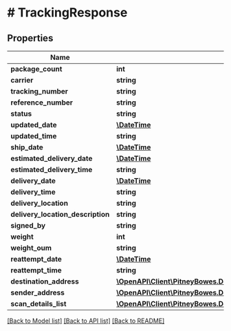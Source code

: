 # # TrackingResponse

## Properties

Name | Type | Description | Notes
------------ | ------------- | ------------- | -------------
**package_count** | **int** |  | [optional] 
**carrier** | **string** |  | [optional] 
**tracking_number** | **string** |  | [optional] 
**reference_number** | **string** |  | [optional] 
**status** | **string** |  | [optional] 
**updated_date** | [**\DateTime**](\DateTime.md) |  | [optional] 
**updated_time** | **string** |  | [optional] 
**ship_date** | [**\DateTime**](\DateTime.md) |  | [optional] 
**estimated_delivery_date** | [**\DateTime**](\DateTime.md) |  | [optional] 
**estimated_delivery_time** | **string** |  | [optional] 
**delivery_date** | [**\DateTime**](\DateTime.md) |  | [optional] 
**delivery_time** | **string** |  | [optional] 
**delivery_location** | **string** |  | [optional] 
**delivery_location_description** | **string** |  | [optional] 
**signed_by** | **string** |  | [optional] 
**weight** | **int** |  | [optional] 
**weight_oum** | **string** |  | [optional] 
**reattempt_date** | [**\DateTime**](\DateTime.md) |  | [optional] 
**reattempt_time** | **string** |  | [optional] 
**destination_address** | [**\OpenAPI\Client\PitneyBowes.Developer.ShippingApi.Model\TrackingAddress**](TrackingAddress.md) |  | [optional] 
**sender_address** | [**\OpenAPI\Client\PitneyBowes.Developer.ShippingApi.Model\TrackingAddress**](TrackingAddress.md) |  | [optional] 
**scan_details_list** | [**\OpenAPI\Client\PitneyBowes.Developer.ShippingApi.Model\TrackingResponseScanDetailsList[]**](TrackingResponseScanDetailsList.md) |  | [optional] 

[[Back to Model list]](../../README.md#documentation-for-models) [[Back to API list]](../../README.md#documentation-for-api-endpoints) [[Back to README]](../../README.md)


